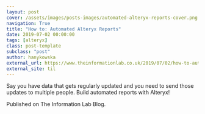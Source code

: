 ```yaml
---
layout: post
cover: /assets/images/posts-images/automated-alteryx-reports-cover.png
navigation: True
title: "How to: Automated Alteryx Reports"
date: 2019-07-02 00:00:00
tags: [alteryx]
class: post-template
subclass: "post"
author: hanykowska
external_url: https://www.theinformationlab.co.uk/2019/07/02/how-to-automated-alteryx-reports/
external_site: til
---
```


Say you have data that gets regularly updated and you need to send those updates to multiple people. Build automated reports with Alteryx!

Published on The Information Lab Blog.
